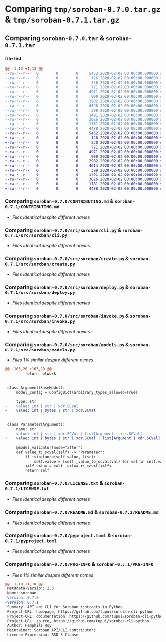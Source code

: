 # Comparing `tmp/soroban-0.7.0.tar.gz` & `tmp/soroban-0.7.1.tar.gz`

## Comparing `soroban-0.7.0.tar` & `soroban-0.7.1.tar`

### file list

```diff
@@ -1,13 +1,13 @@
--rw-r--r--   0        0        0     5452 2020-02-02 00:00:00.000000 soroban-0.7.0/CONTRIBUTING.md
--rw-r--r--   0        0        0      126 2020-02-02 00:00:00.000000 soroban-0.7.0/tea.yaml
--rw-r--r--   0        0        0      230 2020-02-02 00:00:00.000000 soroban-0.7.0/src/soroban/__init__.py
--rw-r--r--   0        0        0      721 2020-02-02 00:00:00.000000 soroban-0.7.0/src/soroban/cli.py
--rw-r--r--   0        0        0     4971 2020-02-02 00:00:00.000000 soroban-0.7.0/src/soroban/create.py
--rw-r--r--   0        0        0      900 2020-02-02 00:00:00.000000 soroban-0.7.0/src/soroban/deploy.py
--rw-r--r--   0        0        0     2982 2020-02-02 00:00:00.000000 soroban-0.7.0/src/soroban/invoke.py
--rw-r--r--   0        0        0     4598 2020-02-02 00:00:00.000000 soroban-0.7.0/src/soroban/models.py
--rw-r--r--   0        0        0      399 2020-02-02 00:00:00.000000 soroban-0.7.0/.gitignore
--rw-r--r--   0        0        0     1491 2020-02-02 00:00:00.000000 soroban-0.7.0/LICENSE.txt
--rw-r--r--   0        0        0     3026 2020-02-02 00:00:00.000000 soroban-0.7.0/README.md
--rw-r--r--   0        0        0     1781 2020-02-02 00:00:00.000000 soroban-0.7.0/pyproject.toml
--rw-r--r--   0        0        0     4488 2020-02-02 00:00:00.000000 soroban-0.7.0/PKG-INFO
+-rw-r--r--   0        0        0     5452 2020-02-02 00:00:00.000000 soroban-0.7.1/CONTRIBUTING.md
+-rw-r--r--   0        0        0      126 2020-02-02 00:00:00.000000 soroban-0.7.1/tea.yaml
+-rw-r--r--   0        0        0      230 2020-02-02 00:00:00.000000 soroban-0.7.1/src/soroban/__init__.py
+-rw-r--r--   0        0        0      721 2020-02-02 00:00:00.000000 soroban-0.7.1/src/soroban/cli.py
+-rw-r--r--   0        0        0     4971 2020-02-02 00:00:00.000000 soroban-0.7.1/src/soroban/create.py
+-rw-r--r--   0        0        0      900 2020-02-02 00:00:00.000000 soroban-0.7.1/src/soroban/deploy.py
+-rw-r--r--   0        0        0     2982 2020-02-02 00:00:00.000000 soroban-0.7.1/src/soroban/invoke.py
+-rw-r--r--   0        0        0     4614 2020-02-02 00:00:00.000000 soroban-0.7.1/src/soroban/models.py
+-rw-r--r--   0        0        0      399 2020-02-02 00:00:00.000000 soroban-0.7.1/.gitignore
+-rw-r--r--   0        0        0     1491 2020-02-02 00:00:00.000000 soroban-0.7.1/LICENSE.txt
+-rw-r--r--   0        0        0     3026 2020-02-02 00:00:00.000000 soroban-0.7.1/README.md
+-rw-r--r--   0        0        0     1781 2020-02-02 00:00:00.000000 soroban-0.7.1/pyproject.toml
+-rw-r--r--   0        0        0     4488 2020-02-02 00:00:00.000000 soroban-0.7.1/PKG-INFO
```

### Comparing `soroban-0.7.0/CONTRIBUTING.md` & `soroban-0.7.1/CONTRIBUTING.md`

 * *Files identical despite different names*

### Comparing `soroban-0.7.0/src/soroban/cli.py` & `soroban-0.7.1/src/soroban/cli.py`

 * *Files identical despite different names*

### Comparing `soroban-0.7.0/src/soroban/create.py` & `soroban-0.7.1/src/soroban/create.py`

 * *Files identical despite different names*

### Comparing `soroban-0.7.0/src/soroban/deploy.py` & `soroban-0.7.1/src/soroban/deploy.py`

 * *Files identical despite different names*

### Comparing `soroban-0.7.0/src/soroban/invoke.py` & `soroban-0.7.1/src/soroban/invoke.py`

 * *Files identical despite different names*

### Comparing `soroban-0.7.0/src/soroban/models.py` & `soroban-0.7.1/src/soroban/models.py`

 * *Files 1% similar despite different names*

```diff
@@ -105,20 +105,20 @@
         return network
 
 
 class Argument(BaseModel):
     model_config = ConfigDict(arbitrary_types_allowed=True)
 
     type: str
-    value: int | str | xdr.SCVal
+    value: int | bytes | str | xdr.SCVal
 
 
 class Parameter(Argument):
     name: str
-    value: int | str | xdr.SCVal | list[Argument | xdr.SCVal]
+    value: int | bytes | str | xdr.SCVal | list[Argument | xdr.SCVal]
 
     @model_validator(mode="after")
     def value_to_scval(self) -> "Parameter":
         if isinstance(self.value, list):
             self.value = [self._value_to_scval(val) for val in self.value]
         self.value = self._value_to_scval(self)
         return self
```

### Comparing `soroban-0.7.0/LICENSE.txt` & `soroban-0.7.1/LICENSE.txt`

 * *Files identical despite different names*

### Comparing `soroban-0.7.0/README.md` & `soroban-0.7.1/README.md`

 * *Files identical despite different names*

### Comparing `soroban-0.7.0/pyproject.toml` & `soroban-0.7.1/pyproject.toml`

 * *Files identical despite different names*

### Comparing `soroban-0.7.0/PKG-INFO` & `soroban-0.7.1/PKG-INFO`

 * *Files 1% similar despite different names*

```diff
@@ -1,10 +1,10 @@
 Metadata-Version: 2.3
 Name: soroban
-Version: 0.7.0
+Version: 0.7.1
 Summary: API and CLI for Soroban contracts in Python
 Project-URL: homepage, https://github.com/tupui/soroban-cli-python
 Project-URL: documentation, https://github.com/tupui/soroban-cli-python
 Project-URL: source, https://github.com/tupui/soroban-cli-python
 Author: Pamphile Roy
 Maintainer: Soroban API/CLI contributors
 License-Expression: BSD-3-Clause
```

